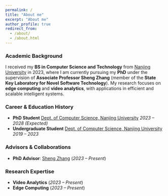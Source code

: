```yaml
---
permalink: /
title: "About me"
excerpt: "About me"
author_profile: true
redirect_from: 
  - /about/
  - /about.html
---
```


### **Academic Background**  

I received my **BS in Computer Science and Technology** from [Nanjing University](https://www.nju.edu.cn/) in 2023, where I am currently pursuing my **PhD** under the supervision of **Associate Professor Sheng Zhang** (member of the **State Key Laboratory for Novel Software Technology**). My research focuses on **edge computing** and **video analytics**, with applications in efficient and scalable intelligent systems.  

### **Career & Education History**  

- **PhD Student** [Dept. of Computer Science, Nanjing University](https://cs.nju.edu.cn/)  *2023 – 2028 (Expected)*  
- **Undergraduate Student** [Dept. of Computer Science, Nanjing University](https://cs.nju.edu.cn/)  *2019 – 2023*  

### **Advisors & Collaborations**  

- **PhD Advisor**: [Sheng Zhang](https://...) (*2023 – Present*)  

### **Research Expertise**  

- **Video Analytics** (*2023 – Present*)  
- **Edge Computing** (*2023 – Present*)  

